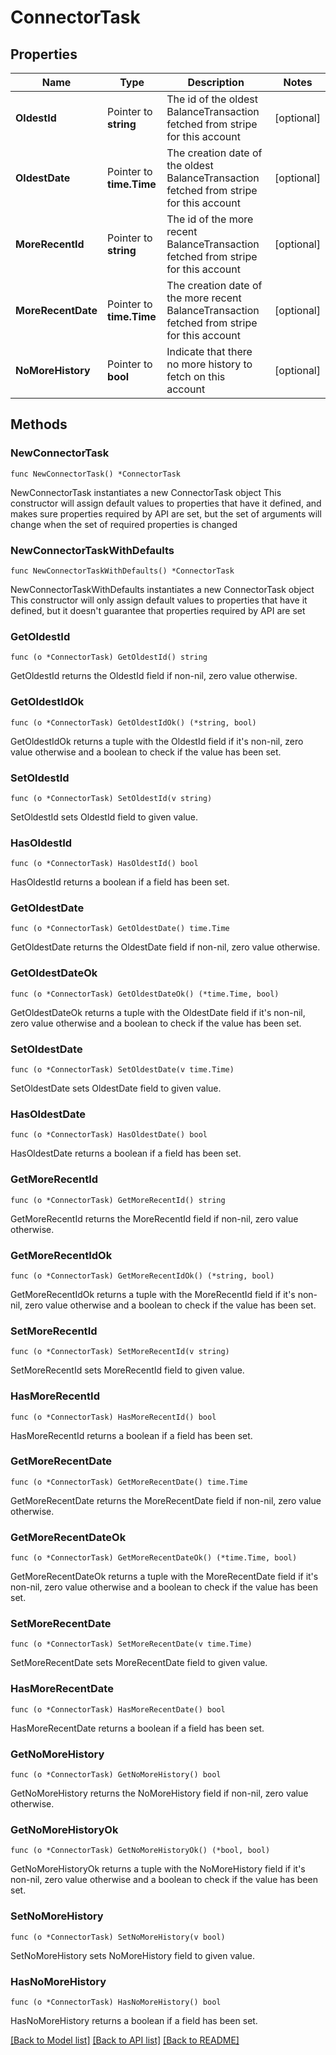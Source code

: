 # ConnectorTask

## Properties

Name | Type | Description | Notes
------------ | ------------- | ------------- | -------------
**OldestId** | Pointer to **string** | The id of the oldest BalanceTransaction fetched from stripe for this account | [optional] 
**OldestDate** | Pointer to **time.Time** | The creation date of the oldest BalanceTransaction fetched from stripe for this account | [optional] 
**MoreRecentId** | Pointer to **string** | The id of the more recent BalanceTransaction fetched from stripe for this account | [optional] 
**MoreRecentDate** | Pointer to **time.Time** | The creation date of the more recent BalanceTransaction fetched from stripe for this account | [optional] 
**NoMoreHistory** | Pointer to **bool** | Indicate that there no more history to fetch on this account | [optional] 

## Methods

### NewConnectorTask

`func NewConnectorTask() *ConnectorTask`

NewConnectorTask instantiates a new ConnectorTask object
This constructor will assign default values to properties that have it defined,
and makes sure properties required by API are set, but the set of arguments
will change when the set of required properties is changed

### NewConnectorTaskWithDefaults

`func NewConnectorTaskWithDefaults() *ConnectorTask`

NewConnectorTaskWithDefaults instantiates a new ConnectorTask object
This constructor will only assign default values to properties that have it defined,
but it doesn't guarantee that properties required by API are set

### GetOldestId

`func (o *ConnectorTask) GetOldestId() string`

GetOldestId returns the OldestId field if non-nil, zero value otherwise.

### GetOldestIdOk

`func (o *ConnectorTask) GetOldestIdOk() (*string, bool)`

GetOldestIdOk returns a tuple with the OldestId field if it's non-nil, zero value otherwise
and a boolean to check if the value has been set.

### SetOldestId

`func (o *ConnectorTask) SetOldestId(v string)`

SetOldestId sets OldestId field to given value.

### HasOldestId

`func (o *ConnectorTask) HasOldestId() bool`

HasOldestId returns a boolean if a field has been set.

### GetOldestDate

`func (o *ConnectorTask) GetOldestDate() time.Time`

GetOldestDate returns the OldestDate field if non-nil, zero value otherwise.

### GetOldestDateOk

`func (o *ConnectorTask) GetOldestDateOk() (*time.Time, bool)`

GetOldestDateOk returns a tuple with the OldestDate field if it's non-nil, zero value otherwise
and a boolean to check if the value has been set.

### SetOldestDate

`func (o *ConnectorTask) SetOldestDate(v time.Time)`

SetOldestDate sets OldestDate field to given value.

### HasOldestDate

`func (o *ConnectorTask) HasOldestDate() bool`

HasOldestDate returns a boolean if a field has been set.

### GetMoreRecentId

`func (o *ConnectorTask) GetMoreRecentId() string`

GetMoreRecentId returns the MoreRecentId field if non-nil, zero value otherwise.

### GetMoreRecentIdOk

`func (o *ConnectorTask) GetMoreRecentIdOk() (*string, bool)`

GetMoreRecentIdOk returns a tuple with the MoreRecentId field if it's non-nil, zero value otherwise
and a boolean to check if the value has been set.

### SetMoreRecentId

`func (o *ConnectorTask) SetMoreRecentId(v string)`

SetMoreRecentId sets MoreRecentId field to given value.

### HasMoreRecentId

`func (o *ConnectorTask) HasMoreRecentId() bool`

HasMoreRecentId returns a boolean if a field has been set.

### GetMoreRecentDate

`func (o *ConnectorTask) GetMoreRecentDate() time.Time`

GetMoreRecentDate returns the MoreRecentDate field if non-nil, zero value otherwise.

### GetMoreRecentDateOk

`func (o *ConnectorTask) GetMoreRecentDateOk() (*time.Time, bool)`

GetMoreRecentDateOk returns a tuple with the MoreRecentDate field if it's non-nil, zero value otherwise
and a boolean to check if the value has been set.

### SetMoreRecentDate

`func (o *ConnectorTask) SetMoreRecentDate(v time.Time)`

SetMoreRecentDate sets MoreRecentDate field to given value.

### HasMoreRecentDate

`func (o *ConnectorTask) HasMoreRecentDate() bool`

HasMoreRecentDate returns a boolean if a field has been set.

### GetNoMoreHistory

`func (o *ConnectorTask) GetNoMoreHistory() bool`

GetNoMoreHistory returns the NoMoreHistory field if non-nil, zero value otherwise.

### GetNoMoreHistoryOk

`func (o *ConnectorTask) GetNoMoreHistoryOk() (*bool, bool)`

GetNoMoreHistoryOk returns a tuple with the NoMoreHistory field if it's non-nil, zero value otherwise
and a boolean to check if the value has been set.

### SetNoMoreHistory

`func (o *ConnectorTask) SetNoMoreHistory(v bool)`

SetNoMoreHistory sets NoMoreHistory field to given value.

### HasNoMoreHistory

`func (o *ConnectorTask) HasNoMoreHistory() bool`

HasNoMoreHistory returns a boolean if a field has been set.


[[Back to Model list]](../README.md#documentation-for-models) [[Back to API list]](../README.md#documentation-for-api-endpoints) [[Back to README]](../README.md)


